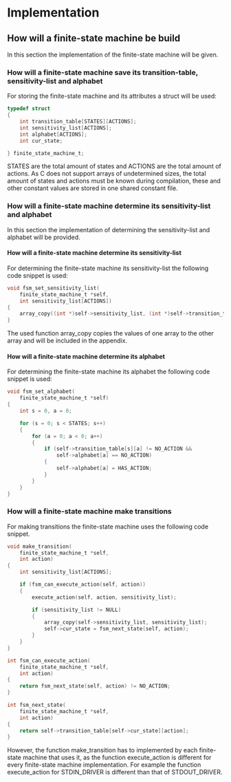 # Implementation

## How will a finite-state machine be build

In this section the implementation of the finite-state machine will be given.

### How will a finite-state machine save its transition-table, sensitivity-list and alphabet

For storing the finite-state machine and its attributes a struct will be used:

``` C
typedef struct
{
    int transition_table[STATES][ACTIONS];
    int sensitivity_list[ACTIONS];
    int alphabet[ACTIONS];
    int cur_state;

} finite_state_machine_t;
```

STATES are the total amount of states and ACTIONS are the total amount of actions. As C does not support arrays of undetermined sizes, the total amount of states and actions must be known during compilation, these and other constant values are stored in one shared constant file.

### How will a finite-state machine determine its sensitivity-list and alphabet

In this section the implementation of determining the sensitivity-list and alphabet will be provided.

#### How will a finite-state machine determine its sensitivity-list

For determining the finite-state machine its sensitivity-list the following code snippet is used:

``` C
void fsm_set_sensitivity_list(
    finite_state_machine_t *self,
    int sensitivity_list[ACTIONS])
{
    array_copy((int *)self->sensitivity_list, (int *)self->transition_table[self->cur_state]);
}
```

The used function array_copy copies the values of one array to the other array and will be included in the appendix.

#### How will a finite-state machine determine its alphabet

For determining the finite-state machine its alphabet the following code snippet is used:

``` C
void fsm_set_alphabet(
    finite_state_machine_t *self)
{
    int s = 0, a = 0;

    for (s = 0; s < STATES; s++)
    {
        for (a = 0; a < 0; a++)
        {
            if (self->transition_table[s][a] != NO_ACTION &&
                self->alphabet[a] == NO_ACTION)
            {
                self->alphabet[a] = HAS_ACTION;
            }
        }
    }
}
```

### How will a finite-state machine make transitions

For making transitions the finite-state machine uses the following code snippet.

``` C
void make_transition(
    finite_state_machine_t *self,
    int action)
{
    int sensitivity_list[ACTIONS];

    if (fsm_can_execute_action(self, action))
    {
        execute_action(self, action, sensitivity_list);

        if (sensitivity_list != NULL)
        {
            array_copy(self->sensitivity_list, sensitivity_list);
            self->cur_state = fsm_next_state(self, action);
        }
    }
}

int fsm_can_execute_action(
    finite_state_machine_t *self,
    int action)
{
    return fsm_next_state(self, action) != NO_ACTION;
}

int fsm_next_state(
    finite_state_machine_t *self,
    int action)
{
    return self->transition_table[self->cur_state][action];
}
```

However, the function make_transition has to implemented by each finite-state machine that uses it, as the function execute_action is different for every finite-state machine implementation. For example the function execute_action for STDIN_DRIVER is different than that of STDOUT_DRIVER.